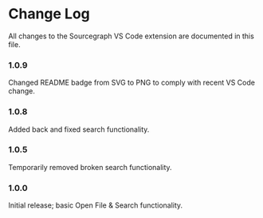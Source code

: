 # Change Log

All changes to the Sourcegraph VS Code extension are documented in this file.

### 1.0.9
Changed README badge from SVG to PNG to comply with recent VS Code change.

### 1.0.8

Added back and fixed search functionality.

### 1.0.5

Temporarily removed broken search functionality.

### 1.0.0

Initial release; basic Open File & Search functionality.
